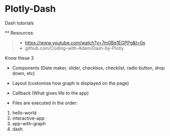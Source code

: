 # Plotly-Dash
Dash tutorials

** Resources:
>* https://www.youtube.com/watch?v=7m0Bq1EGPPg&t=0s
>* github.com/Coding-with-Adam/Dash-by-Plotly

Know these 3
* Components (Date maker, slider, checkbox, checklist, radio button, drop down, etc)
* Layout (customise how graph is displayed on the page)
* Callback (What gives life to the app)

* Files are executed in the order:
1. hello-world
2. interactive-app
3. app-with-graph
4. dash
